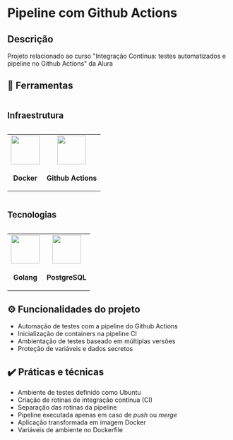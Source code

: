 # Pipeline com Github Actions

## Descrição

Projeto relacionado ao curso "Integração Contínua: testes automatizados e pipeline no Github Actions" da Alura

## 🔧 Ferramentas

<div>
  <table>
    <caption>
      <h3 align="left">Infraestrutura</h3>
    </caption>
    <tr>
      <td align="center">
        <img src="https://skillicons.dev/icons?i=docker" width="65px"/>
        <sub>
          <h3>Docker</h3>
        </sub>
      </td>
      <td align="center">
        <img src="https://skillicons.dev/icons?i=githubactions" width="65px"/>
        <sub>
          <h3>Github Actions</h3>
        </sub>
      </td>
    </tr>
  </table>

  <table>
    <caption>
      <h3 align="left">Tecnologias</h3>
    </caption>
    <tr>
      <td align="center">
        <img src="https://skillicons.dev/icons?i=golang" width="65px"/>
        <sub>
          <h3>Golang</h3>
        </sub>
      </td>
      <td align="center">
        <img src="https://skillicons.dev/icons?i=postgresql" width="65px"/>
        <sub>
          <h3>PostgreSQL</h3>
        </sub>
      </td>
    </tr>
  </table>
</div>

## ⚙️ Funcionalidades do projeto

- Automação de testes com a pipeline do Github Actions
- Inicialização de containers na pipeline CI
- Ambientação de testes baseado em múltiplas versões
- Proteção de variáveis e dados secretos

## ✔️ Práticas e técnicas

- Ambiente de testes definido como Ubuntu
- Criação de rotinas de integração contínua (CI)
- Separação das rotinas da pipeline
- Pipeline executada apenas em caso de _push_ ou _merge_
- Aplicação transformada em imagem Docker
- Variáveis de ambiente no Dockerfile
